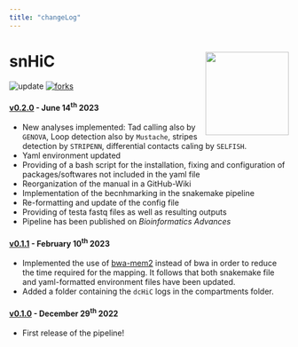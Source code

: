 ```yaml
---
title: "changeLog"
---
```


# snHiC [<img src="https://raw.githubusercontent.com/sebastian-gregoricchio/snHiC/main/resources/snHiC_logo.svg" align="right" height = 150/>](https://sebastian-gregoricchio.github.io/snHiC)
![update](https://badges.pufler.dev/updated/sebastian-gregoricchio/snHiC)
[![forks](https://img.shields.io/github/forks/sebastian-gregoricchio/snHiC?style=social)](https://github.com/sebastian-gregoricchio/snHiC/fork)


#### [v0.2.0](https://github.com/sebastian-gregoricchio/snHiC/releases/tag/0.2.0) - June 14<sup>th</sup> 2023
* New analyses implemented: Tad calling also by `GENOVA`, Loop detection also by `Mustache`, stripes detection by `STRIPENN`, differential contacts caling by `SELFISH`.
* Yaml environment updated
* Providing of a bash script for the installation, fixing and configuration of packages/softwares not included in the yaml file
* Reorganization of the manual in a GitHub-Wiki
* Implementation of the becnhmarking in the snakemake pipeline
* Re-formatting and update of the config file
* Providing of testa fastq files as well as resulting outputs
* Pipeline has been published on *Bioinformatics Advances*


#### [v0.1.1](https://github.com/sebastian-gregoricchio/snHiC/releases/tag/0.1.1) - February 10<sup>th</sup> 2023
* Implemented the use of [bwa-mem2](https://ieeexplore.ieee.org/document/8820962) instead of bwa in order to reduce the time required for the mapping. It follows that both snakemake file and yaml-formatted environment files have been updated.
* Added a folder containing the `dcHiC` logs in the compartments folder.


#### [v0.1.0](https://github.com/sebastian-gregoricchio/snHiC/releases/tag/0.1.0) - December 29<sup>th</sup> 2022
* First release of the pipeline!
